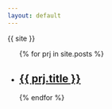 ```yaml
---
layout: default
---
```


{{ site }}

<ul>
  {% for prj in site.posts %}
    <li>
      <h2><a href="{{ prj.url }}">{{ prj.title }}</a></h2>
    </li>
  {% endfor %}
</ul>

